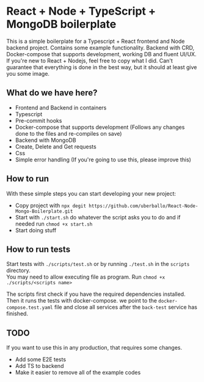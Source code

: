 # React + Node + TypeScript + MongoDB boilerplate

This is a simple boilerplate for a Typescript + React frontend and Node backend project. Contains some example functionality.
Backend with CRD, Docker-compose that supports development, working DB and fluent UI/UX.  
 If you're new to React + Nodejs, feel free to copy what I did. Can't guarantee that everything is done in the best way, but it should at least give you some image.

## What do we have here?

- Frontend and Backend in containers
- Typescript
- Pre-commit hooks
- Docker-compose that supports development (Follows any changes done to the files and re-compiles on save)
- Backend with MongoDB
- Create, Delete and Get requests
- Css
- Simple error handling (If you're going to use this, please improve this)

## How to run

With these simple steps you can start developing your new project:

- Copy project with `npx degit https://github.com/uberballo/React-Node-Mongo-Boilerplate.git`
- Start with `./start.sh` do whatever the script asks you to do and if needed run `chmod +x start.sh`
- Start doing stuff

## How to run tests

Start tests with `./scripts/test.sh` or by running `./test.sh` in the `scripts` directory.  
You may need to allow executing file as program. Run `chmod +x ./scripts/<scripts name>`

The scripts first check if you have the required dependencies installed. Then it runs the tests with docker-compose. we point to the `docker-compose.test.yaml` file and close all services after the `back-test` service has finished.

## TODO

If you want to use this in any production, that requires some changes.

- Add some E2E tests
- Add TS to backend
- Make it easier to remove all of the example codes
